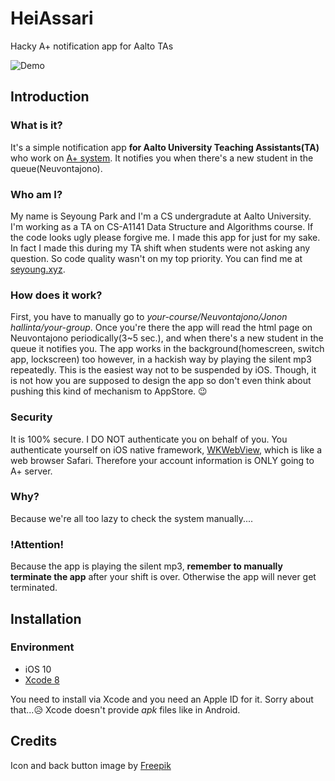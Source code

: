 # HeiAssari
Hacky A+ notification app for Aalto TAs

![Demo](README_images/demo.gif)

## Introduction

### What is it?
It's a simple notification app **for Aalto University Teaching Assistants(TA)** who work on [A+ system](https://plus.cs.hut.fi/). It notifies you when there's a new student in the queue(Neuvontajono).

### Who am I?
My name is Seyoung Park and I'm a CS undergradute at Aalto University. I'm working as a TA on CS-A1141 Data Structure and Algorithms course. If the code looks ugly please forgive me. I made this app for just for my sake. In fact I made this during my TA shift when students were not asking any question. So code quality wasn't on my top priority. You can find me at [seyoung.xyz](http://seyoung.xyz/).

### How does it work?
First, you have to manually go to *your-course/Neuvontajono/Jonon hallinta/your-group*. Once you're there the app will read the html page on Neuvontajono periodically(3~5 sec.), and when there's a new student in the queue it notifies you. The app works in the background(homescreen, switch app, lockscreen) too however, in a hackish way by playing the silent mp3 repeatedly. This is the easiest way not to be suspended by iOS. Though, it is not how you are supposed to design the app so don't even think about pushing this kind of mechanism to AppStore. 😉

### Security
It is 100% secure. I DO NOT authenticate you on behalf of you. You authenticate yourself on iOS native framework, [WKWebView](https://developer.apple.com/reference/webkit/wkwebview), which is like a web browser Safari. Therefore your account information is ONLY going to A+ server.

### Why?
Because we're all too lazy to check the system manually....

### !Attention!
Because the app is playing the silent mp3, **remember to manually terminate the app** after your shift is over. Otherwise the app will never get terminated.


## Installation

### Environment
* iOS 10
* [Xcode 8](https://developer.apple.com/xcode/)

You need to install via Xcode and you need an Apple ID for it. Sorry about that...😥 Xcode doesn't provide *apk* files like in Android.

## Credits
Icon and back button image by [Freepik](http://www.freepik.com)
